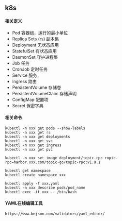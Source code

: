 ## k8s

#### 相关定义
- Pod 容器组，运行的最小单位
- Replica Sets (rs) 副本集
- Deployment 无状态应用
- StatefulSet 有状态应用
- DaemonSet 守护进程集
- Job 任务
- CronJob 定时任务
- Service 服务
- Ingress 路由
- PersistentVolume 存储卷
- PersistentVolumeClaim 存储声明
- ConfigMap 配置项
- Secret 保密字典

#### 相关命令
```
kubectl -n xxx get pods --show-labels
kubectl -n xxx get rs
kubectl -n xxx get deployments
kubectl -n xxx get svc
kubectl -n xxx get ingress
kubectl -n xxx get pvc

kubectl -n xxx set image deployment/topic-rpc ropic-rpc=harbor.xxx.com/topic-go/topic-rpc:v1.0.1 

kubectl get namespace
kubectl create namespace xxx

kubectl apply -f xxx.yaml
kubectl -n xxx describe pods/pod_name
kubectl exec -it xxx -- /bin/bash
```

#### YAML在线编辑工具
```
https://www.bejson.com/validators/yaml_editor/
```

